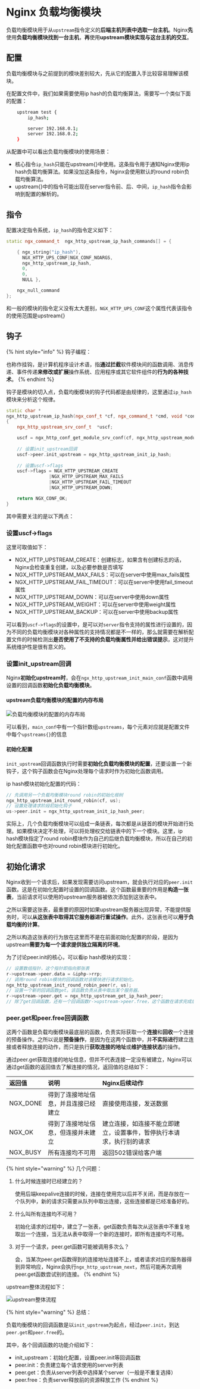 # Nginx 负载均衡模块

负载均衡模块用于从`upstream`指令定义的**后端主机列表中选取一台主机**。Nginx**先**使用**负载均衡模块找到一台主机**，**再**使用**upstream模块实现与这台主机的交互**。

## 配置

负载均衡模块与之前提到的模块差别较大，先从它的配置入手比较容易理解该模块。

在配置文件中，我们如果需要使用ip hash的负载均衡算法，需要写一个类似下面的配置：

```bash
    upstream test {
        ip_hash;

        server 192.168.0.1;
        server 192.168.0.2;
    }
```

从配置中可以看出负载均衡模块的使用场景：

* 核心指令`ip_hash`只能在upstream{}中使用。这条指令用于通知Nginx使用ip hash负载均衡算法。如果没加这条指令，Nginx会使用默认的round robin负载均衡算法。
* upstream{}中的指令可能出现在server指令前、后、中间，`ip_hash`指令会影响到配置的解析的。

## 指令

配置决定指令系统，`ip_hash`的指令定义如下：

```cpp
static ngx_command_t  ngx_http_upstream_ip_hash_commands[] = {

    { ngx_string("ip_hash"),
      NGX_HTTP_UPS_CONF|NGX_CONF_NOARGS,
      ngx_http_upstream_ip_hash,
      0,
      0,
      NULL },

    ngx_null_command
};
```

和一般的模块的指令定义没有太大差别，`NGX_HTTP_UPS_CONF`这个属性代表该指令的使用范围是upstream{}

## 钩子

{% hint style="info" %}
钩子编程：

也称作挂钩，是计算机程序设计术语，指**通过拦截**软件模块间的函数调用、消息传递、事件传递**来修改或扩展**操作系统、应用程序或其它软件组件的**行为的各种技术**。
{% endhint %}

钩子是模块的切入点，负载均衡模块的钩子代码都是由规律的，这里通过`ip_hash`模块来分析这个规律。

```cpp
static char *
ngx_http_upstream_ip_hash(ngx_conf_t *cf, ngx_command_t *cmd, void *conf)
{
    ngx_http_upstream_srv_conf_t  *uscf;

    uscf = ngx_http_conf_get_module_srv_conf(cf, ngx_http_upstream_module);
    
    // 设置init_upstream回调
    uscf->peer.init_upstream = ngx_http_upstream_init_ip_hash;
    
    // 设置uscf->flags
    uscf->flags = NGX_HTTP_UPSTREAM_CREATE
                |NGX_HTTP_UPSTREAM_MAX_FAILS
                |NGX_HTTP_UPSTREAM_FAIL_TIMEOUT
                |NGX_HTTP_UPSTREAM_DOWN;

    return NGX_CONF_OK;
}
```

其中需要关注的是以下两点：

### 设置uscf-&gt;flags

这里可取值如下：

* NGX\_HTTP\_UPSTREAM\_CREATE：创建标志，如果含有创建标志的话，Nginx会检查重复创建，以及必要参数是否填写
* NGX\_HTTP\_UPSTREAM\_MAX\_FAILS：可以在server中使用max\_fails属性
* NGX\_HTTP\_UPSTREAM\_FAIL\_TIMEOUT：可以在server中使用fail\_timeout属性
* NGX\_HTTP\_UPSTREAM\_DOWN：可以在server中使用down属性
* NGX\_HTTP\_UPSTREAM\_WEIGHT：可以在server中使用weight属性
* NGX\_HTTP\_UPSTREAM\_BACKUP：可以在server中使用backup属性

可以看到`uscf->flags`的设置中，是可以对`server`指令支持的属性进行设置的，因为不同的负载均衡模块对各种属性的支持情况都是不一样的，那么就需要在解析配置文件的时候检测出**是否使用了不支持的负载均衡属性并给出错误提示**，这对提升系统维护性是很有意义的。

### 设置init\_upstream回调

Nginx**初始化upstream时**，会在`ngx_http_upstream_init_main_conf`函数中调用设置的回调函数**初始化负载均衡模块**。

#### upstream负载均衡模块的配置的内存布局

![&#x8D1F;&#x8F7D;&#x5747;&#x8861;&#x6A21;&#x5757;&#x7684;&#x914D;&#x7F6E;&#x7684;&#x5185;&#x5B58;&#x5E03;&#x5C40;](../.gitbook/assets/image%20%2841%29.png)

可以看到，`main_conf`中有一个指针数组`upstreams`，每个元素对应就是配置文件中每个`upstreams{}`的信息

#### 初始化配置

`init_upstream`回调函数执行时需要**初始化负载均衡模块的配置**，还要设置一个新钩子，这个钩子函数会在Nginx处理每个请求时作为初始化函数调用。

ip hash模块初始化配置的代码：

```cpp
// 先调用另一个负载均衡模块round robin的初始化桉树
ngx_http_upstream_init_round_robin(cf, us);
// 设置处理请求阶段初始化钩子
us->peer.init = ngx_http_upstream_init_ip_hash_peer;
```

实际上，几个负载均衡模块可以组成一条链表，每次都是从链首的模块开始进行处理。如果模块决定不处理，可以将处理权交给链表中的下一个模块。这里，ip hash模块指定了round robin模块作为自己的后继负载均衡模块，所以在自己的初始化配置函数中也对round robin模块进行初始化。

## 初始化请求

Nginx收到一个请求后，如果发现需要访问upstream，就会执行对应的`peer.init`函数。这是在初始化配置时设置的回调函数。这个函数最重要的作用是**构造一张表**，当前请求可以使用的upstream服务器被依次添加到这张表中。

之所以需要这张表，最重要的原因时如果upstream服务器出现异常，不能提供服务时，可以**从这张表中取得其它服务器进行重试操作**。此外，这张表也可以**用于负载均衡的计算**。

之所以构造这张表的行为放在这里而不是在前面初始化配置的阶段，是因为upstream**需要为每一个请求提供独立隔离的环境**。

为了讨论peer.init的核心，可以看ip hash模块的实现：

```cpp
// 设置数组指针，这个指针即指向那张表
r->upstream->peer.data = &iphp->rrp;
// 调用round robin模块的回调函数对该模块进行请求初始化。
ngx_http_upstream_init_round_robin_peer(r, us);
// 设置一个新的回调函数get。该函数负责从表中取出某个服务器。
r->upstream->peer.get = ngx_http_upstream_get_ip_hash_peer;
// 除了get回调函数，还有一个回调函数r->upstream->peer.free，这个函数在请求完成后调用，负责做一些善后工作
```

### peer.get和peer.free回调函数

这两个函数是负载均衡模块最底层的函数，负责实际获取一个**连接**和**回收**一个连接的预备操作。之所以说是**预备操作**，是因为在这两个函数中，并**不实际进行**建立连接或者释放连接的动作，而只是执行**获取连接的地址**或**维护连接状态**的操作。

通过peer.get获取连接的地址信息，但并不代表连接一定没有被建立，Nginx可以通过get函数的返回值去了解连接的情况，返回值的总结如下：

| 返回值 | 说明 | Nginx后续动作 |
| :--- | :--- | :--- |
| NGX\_DONE | 得到了连接地址信息，并且连接已经建立 | 直接使用连接，发送数据 |
| NGX\_OK | 得到了连接地址信息，但连接并未建立 | 建立连接，如连接不能立即建立，设置事件，暂停执行本请求，执行别的请求 |
| NGX\_BUSY | 所有连接均不可用 | 返回502错误给客户端 |

{% hint style="warning" %}
几个问题：

1. 什么时候连接时已经建立的？

   使用后端keepalive连接的时候，连接在使用完以后并不关闭，而是存放在一个队列中，新的请求只需要从队列中取出连接，这些连接都是已经准备好的。

2. 什么叫所有连接均不可用？

   初始化请求的过程中，建立了一张表，get函数负责每次从这张表中不重复地取出一个连接，当无法从表中取得一个新的连接时，即所有连接均不可用。

3. 对于一个请求，peer.get函数可能被调用多次么？

   会，当某次peer.get函数得到的连接地址连接不上，或者请求对应的服务器得到异常响应，Nginx会执行`ngx_http_upstream_next`，然后可能再次调用peer.get函数尝试别的连接。
{% endhint %}

upstream整体流程如下：

![upstream&#x6574;&#x4F53;&#x6D41;&#x7A0B;](../.gitbook/assets/image%20%286%29.png)

{% hint style="warning" %}
总结：

负载均衡模块的回调函数是以`init_upstream`为起点，经过`peer.init`，到达`peer.get`和`peer.free`的。

其中，各个回调函数的功能介绍如下：

* init\_upstream：初始化配置，设置peer.init等回调函数
* peer.init：负责建立每个请求使用的server列表
* peer.get：负责从server列表中选择某个server（一般是不重复选择）
* peer.free：负责server释放前的资源释放工作
{% endhint %}

